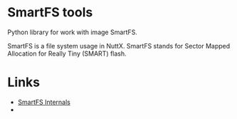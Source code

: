 # SmartFS tools

Python library for work with image SmartFS.

SmartFS is a file system usage in NuttX. SmartFS stands for Sector Mapped Allocation for Really Tiny (SMART) flash.

# Links

- [SmartFS Internals](https://cwiki.apache.org/confluence/display/NUTTX/SmartFS+Internals)
- 